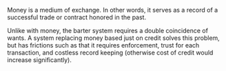 Money is a medium of exchange. In other words, it serves as a record of a successful trade or contract honored in the past.

Unlike with money, the barter system requires a double coincidence of wants. A system replacing money based just on credit solves this problem, but has frictions such as that it requires enforcement, trust for each transaction, and costless record keeping (otherwise cost of credit would increase significantly).